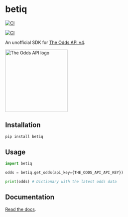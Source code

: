 # betiq

[![CI](https://github.com/iandraves/betiq/actions/workflows/python-publish.yml/badge.svg)](https://github.com/iandraves/betiq/actions/workflows/python-publish.yml)

[![CI](https://github.com/iandraves/betiq/actions/workflows/static.yml/badge.svg)](https://github.com/iandraves/betiq/actions/workflows/static.yml)

An unofficial SDK for [The Odds API v4](https://the-odds-api.com/).

<img src="https://iandraves.github.io/betiq/_static/logo.png" alt="The Odds API logo" width="200"/>

## Installation

```bash
pip install betiq
```

## Usage

```py
import betiq

odds = betiq.get_odds(api_key={THE_ODDS_API_API_KEY})

print(odds) # Dictionary with the latest odds data
```

## Documentation

[Read the docs](https://iandraves.github.io/betiq).